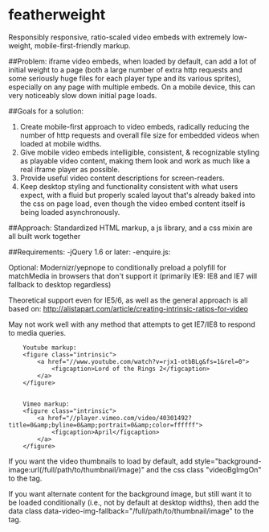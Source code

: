 featherweight
=============

Responsibly responsive, ratio-scaled video embeds with extremely low-weight, mobile-first-friendly markup.

##Problem: iframe video embeds, when loaded by default, can add a lot of initial weight to a page (both a large number of extra http requests and some seriously huge files for each player type and its various sprites), especially on any page with multiple embeds.  On a mobile device, this can very noticeably slow down initial page loads.

##Goals for a solution: 
1. Create mobile-first approach to video embeds, radically reducing the number of http requests and overall file size for embedded videos when loaded at mobile widths.
2. Give mobile video embeds intelligible, consistent, & recognizable styling as playable video content, making them look and work as much like a real iframe player as possible.
3. Provide useful video content descriptions for screen-readers.
4. Keep desktop styling and functionality consistent with what users expect, with a fluid but properly scaled layout that's already baked into the css on page load, even though the video embed content itself is being loaded asynchronously.

##Approach:
Standardized HTML markup, a js library, and a css mixin are all built work together

##Requirements: 
	-jQuery 1.6 or later:
	-enquire.js: 

Optional: Modernizr/yepnope to conditionally preload a polyfill for matchMedia in browsers that don't support it (primarily IE9: IE8 and IE7 will fallback to desktop regardless)

Theoretical support even for IE5/6, as well as the general approach is all based on: http://alistapart.com/article/creating-intrinsic-ratios-for-video 

May not work well with any method that attempts to get IE7/IE8 to respond to media queries.

		Youtube markup:
		<figure class="intrinsic">
			<a href="//www.youtube.com/watch?v=rjx1-otbBLg&fs=1&rel=0">
				<figcaption>Lord of the Rings 2</figcaption>
			</a>
		</figure>


		Vimeo markup:
		<figure class="intrinsic">
			<a href="//player.vimeo.com/video/40301492?title=0&amp;byline=0&amp;portrait=0&amp;color=ffffff">
				<figcaption>April</figcaption>
			</a>
		</figure>	

If you want the video thumbnails to load by default, add style="background-image:url(/full/path/to/thumbnail/image)" and the css class "videoBgImgOn" to the <a> tag.

If you want alternate content for the background image, but still want it to be loaded conditionally (i.e., not by default at desktop widths), then add the data class data-video-img-fallback="/full/path/to/thumbnail/image" to the <a> tag.